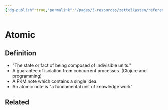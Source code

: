 ```yaml
---
{"dg-publish":true,"permalink":"/pages/3-resources/zettelkasten/reference-notes/atomic/"}
---
```


# Atomic

## Definition

- "The state or fact of being composed of indivisible units."
- A guarantee of isolation from concurrent processes. (Clojure and programming)
- A PKM note which contains a single idea.
- An atomic note is "a fundamental unit of knowledge work"
## Related



